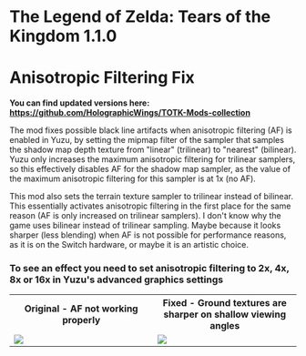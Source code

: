 # The Legend of Zelda: Tears of the Kingdom 1.1.0

# Anisotropic Filtering Fix
<b>You can find updated versions here: https://github.com/HolographicWings/TOTK-Mods-collection</b>

The mod fixes possible black line artifacts when anisotropic filtering (AF) is enabled in Yuzu, by setting the mipmap filter of the sampler that samples the shadow map depth texture from "linear" (trilinear) to "nearest" (bilinear). Yuzu only increases the maximum anisotropic filtering for trilinear samplers, so this effectively disables AF for the shadow map sampler, as the value of the maximum anisotropic filtering for this sampler is at 1x (no AF).

This mod also sets the terrain texture sampler to trilinear instead of bilinear. This essentially activates anisotropic filtering in the first place for the same reason (AF is only increased on trilinear samplers). I don't know why the game uses bilinear instead of trilinear sampling. Maybe because it looks sharper (less blending) when AF is not possible for performance reasons, as it is on the Switch hardware, or maybe it is an artistic choice.

### To see an effect you need to set anisotropic filtering to 2x, 4x, 8x or 16x in Yuzu's advanced graphics settings

<table width="100%">
  <tr>
  <th width="50%">Original - AF not working properly</td>
  <th width="50%">Fixed - Ground textures are sharper on shallow viewing angles</td>
  </tr>
  <tr>
  <tr>
  <td><img src="https://gist.github.com/Wollnashorn/45e31c53f753788e194ddfbb3116de3c/raw/8698284c84b11028fd04340d6b2bbe9215efc4a8/totk-anisotropic-broken.webp"></td>
  <td><img src="https://gist.github.com/Wollnashorn/45e31c53f753788e194ddfbb3116de3c/raw/8698284c84b11028fd04340d6b2bbe9215efc4a8/totk-anisotropic-fixed.webp"></td>
  </tr>
</table>
